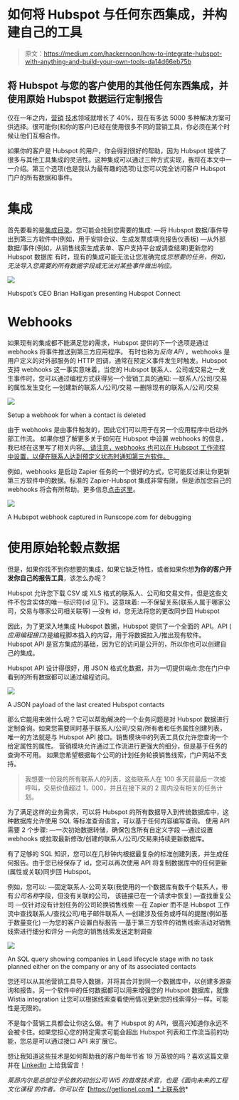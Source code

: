# 如何将 Hubspot 与任何东西集成，并构建自己的工具

> 原文：<https://medium.com/hackernoon/how-to-integrate-hubspot-with-anything-and-build-your-own-tools-da14d66eb75b>

## 将 Hubspot 与您的客户使用的其他任何东西集成，并使用原始 Hubspot 数据运行定制报告

仅在一年之内，[营销](https://hackernoon.com/tagged/marketing) [技术](https://hackernoon.com/tagged/technology)领域就增长了 40%，现在有多达 5000 多种解决方案可供选择。很可能你(和你的客户)已经在使用很多不同的营销工具，你必须在某个时候让他们互相合作。

如果你的客户是 Hubspot 的用户，你会得到很好的帮助，因为 Hubspot 提供了很多与其他工具集成的灵活性。这种集成可以通过三种方式实现，我将在本文中一一介绍。第三个选项(也是我认为最有趣的选项)让您可以完全访问客户 Hubspot 门户的所有数据和事件。

# 集成

首先要看的是[集成目录](https://www.hubspot.com/products/integrations)。您可能会找到您需要的集成:
—将 Hubspot 数据/事件导出到第三方软件中(例如，用于安排会议、生成发票或填充报告仪表板)
—从外部数据/事件(例如，从销售线索生成表单、客户支持平台或调查结果)更新您的 Hubspot 数据库
有时，现有的集成可能无法让您准确完成*您想要的任务，例如，无法导入您需要的所有数据字段或无法对某些事件做出响应。*

![](img/3aee92a51a88cd7c680c41dbecba9ea9.png)

Hubspot’s CEO Brian Halligan presenting Hubspot Connect

# Webhooks

如果现有的集成都不能满足您的需求，Hubspot 提供的下一个选项是通过 webhooks 将事件推送到第三方应用程序。
有时也称为*反向 API* ，webhooks 是用户定义的对外部服务的 HTTP 回调，通常在预定义事件发生时触发。Hubspot 支持 webhooks 这一事实意味着，当您的 Hubspot 联系人、公司或交易之一发生事件时，您可以通过编程方式获得另一个营销工具的通知:
—联系人/公司/交易的属性发生变化
—创建新的联系人/公司/交易
—删除现有的联系人/公司/交易

![](img/ed3f6ea9ce3aa05cdd3062905f8a87d3.png)

Setup a webhook for when a contact is deleted

由于 webhooks 是由事件触发的，因此它们可以用于在另一个应用程序中启动外部工作流。
如果你想了解更多关于如何在 Hubspot 中设置 webhooks 的信息，我已经在这里写了相关内容[。
请注意，webhooks 也可以在 Hubspot 工作流程中设置，以便在联系人达到预定义状态时通知第三方软件。](/@getlionel/what-are-hubspot-webhooks-and-why-are-they-useful-a0caed6d09b6)

例如，webhooks 是启动 Zapier 任务的一个很好的方式，它可能反过来让你更新第三方软件中的数据。标准的 Zapier-Hubspot 集成非常有限，但是添加您自己的 webhooks 将会有所帮助。更多信息[点击这里](/@getlionel/how-to-connect-hubspot-and-zapier-b6ceaee9972f)。

![](img/ce5b8fdbe1d52fd9f6634fd924149b01.png)

A Hubspot webhook captured in Runscope.com for debugging

# 使用原始轮毂点数据

但是，如果你找不到你想要的集成，如果它缺乏特性，或者如果你想**为你的客户开发你自己的报告工具**，该怎么办呢？

Hubspot 允许您下载 CSV 或 XLS 格式的联系人、公司和交易文件，但是这些文件不包含实体的唯一标识符(id 见下)。这意味着:
—不保留关系(联系人属于哪家公司，交易与哪家公司相关联等)
—没有 id，您无法将您的更改同步回 Hubspot

因此，为了更深入地集成 Hubspot 数据，Hubspot 提供了一个全面的 API。API ( *应用编程接口*)是编程脚本插入的内容，用于将数据拉入/推出现有软件。
Hubspot API 是官方集成的基础，因为它的访问是公开的，所以你也可以创建自己的集成。

Hubspot API 设计得很好，用 JSON 格式化数据，并为一切提供端点:您在门户中看到的所有数据都可以通过编程访问。

![](img/d3624f4be122adc14eeeab3debc1ed22.png)

A JSON payload of the last created Hubspot contacts

那么它能用来做什么呢？它可以帮助解决的一个业务问题是对 Hubspot 数据进行定制查询。如果您需要同时基于联系人/公司/交易/所有者和任务属性创建列表，唯一的方法就是与 Hubspot API 接口。销售模块中的列表工具仅允许您查询一个给定属性的属性。
营销模块允许通过工作流进行更强大的细分，但是基于任务的查询不可用。
如果您希望根据每个公司的计划任务轮换销售线索，门户网站不支持。

> 我想要一份我的所有联系人的列表，这些联系人在 100 多天前最后一次被呼叫，交易价值超过 1，000，并且在接下来的 2 周内没有相关的任务计划。

为了满足这样的业务需求，可以将 Hubspot 的所有数据导入到传统数据库中，这种数据库允许使用 SQL 等标准查询语言，可以基于任何内容编写查询。
使用 API 需要 2 个步骤:
—一次初始数据转储，确保包含所有自定义字段
—通过设置 webhooks 或拉取最新修改/创建的联系人/公司/交易来持续更新数据库。

有了足够的 SQL 知识，您可以在几秒钟内根据最复杂的标准创建列表，并生成任何报告。由于您已经保存了 id，您可以再次使用 API 将复制数据库中的任何更新(属性或关联)同步回 Hubspot。

例如，您可以:
—固定联系人-公司关联(我使用的一个数据库有数千个联系人，带有*公司名称*字段，但没有关联的公司， 该链接已在一个请求中恢复)
—查找重复公司
—仅针对没有计划任务的公司轮换销售线索
—在 Zapier 而不是 Hubspot 工作流中查找联系人/查找公司/电子邮件联系人
—创建涉及任务或呼叫的提醒(例如基于数量变化)
—为您的客户设置白标报告
—基于第三方软件的销售线索活动对销售线索进行细分和评分
—向您的销售线索发送定制调查

![](img/eef84b5c5a007625422a5e58354645ea.png)

An SQL query showing companies in Lead lifecycle stage with no task planned either on the company or any of its associated contacts

您还可以从其他营销工具导入数据，并将其合并到同一个数据库中，以创建多源查询和报告。另一个软件中的任何数据都可以用来增强您的 Hubspot 数据库，就像 Wistia integration 让您可以根据线索查看使用情况更新您的线索得分一样。可能性是无限的。

不是每个营销工具都会让你这么做。有了 Hubspot 的 API，很高兴知道你永远不会被卡住。如果您担心您的特定需求可能会超出 Hubspot 列表和工作流当前的功能，您总是可以通过接口 API 来扩展它。

想让我知道这些技术是如何帮助我的客户每年节省 19 万英镑的吗？喜欢这篇文章并在 [LinkedIn](https://linkedin.com/in/martinlionel) 上给我留言！

*莱昂内尔是总部位于伦敦的初创公司 Wi5 的首席技术官，也是《面向未来的工程文化课程* *的作者。你可以在*【https://getlionel.com】*上联系他*